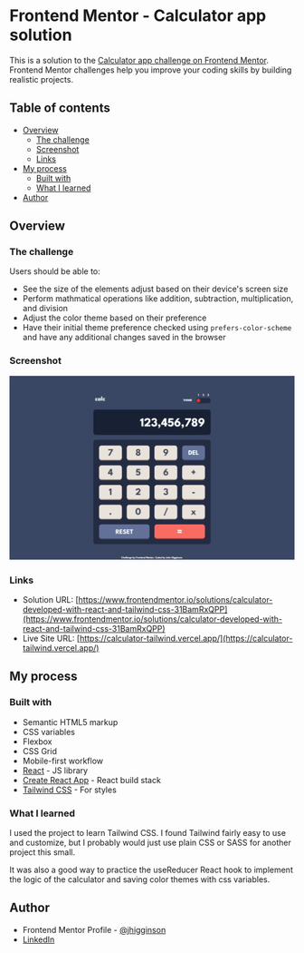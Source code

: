 # Frontend Mentor - Calculator app solution

This is a solution to the [Calculator app challenge on Frontend Mentor](https://www.frontendmentor.io/challenges/calculator-app-9lteq5N29). Frontend Mentor challenges help you improve your coding skills by building realistic projects. 

## Table of contents

- [Overview](#overview)
  - [The challenge](#the-challenge)
  - [Screenshot](#screenshot)
  - [Links](#links)
- [My process](#my-process)
  - [Built with](#built-with)
  - [What I learned](#what-i-learned)
- [Author](#author)

## Overview

### The challenge

Users should be able to:

- See the size of the elements adjust based on their device's screen size
- Perform mathmatical operations like addition, subtraction, multiplication, and division
- Adjust the color theme based on their preference
- Have their initial theme preference checked using `prefers-color-scheme` and have any additional changes saved in the browser

### Screenshot

![](./screenshot.png)

### Links

- Solution URL: [https://www.frontendmentor.io/solutions/calculator-developed-with-react-and-tailwind-css-31BamRxQPP](https://www.frontendmentor.io/solutions/calculator-developed-with-react-and-tailwind-css-31BamRxQPP)
- Live Site URL: [https://calculator-tailwind.vercel.app/](https://calculator-tailwind.vercel.app/)

## My process

### Built with

- Semantic HTML5 markup
- CSS variables
- Flexbox
- CSS Grid
- Mobile-first workflow
- [React](https://reactjs.org/) - JS library
- [Create React App](https://create-react-app.dev/) - React build stack
- [Tailwind CSS](https://tailwindcss.com/) - For styles

### What I learned

I used the project to learn Tailwind CSS. I found Tailwind fairly easy to use and customize, but I probably would just use plain CSS or SASS for another project this small.

It was also a good way to practice the useReducer React hook to implement the logic of the calculator and saving color themes with css variables. 

## Author

- Frontend Mentor Profile - [@jhigginson](https://www.frontendmentor.io/profile/jhigginson)
- [LinkedIn](https://www.linkedin.com/in/johnmhigginson/)
